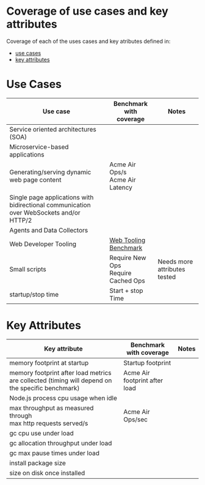 # Coverage of use cases and key attributes

Coverage of each of the uses cases and key atributes
defined in:
 * [use cases](https://github.com/nodejs/benchmarking/blob/master/docs/use_cases.md)
 * [key attributes](https://github.com/nodejs/benchmarking/blob/master/docs/runtime_attributes.md)

# Use Cases

Use case                                   |Benchmark with coverage| Notes
-------------------------------------------|-----------------------|-------
Service oriented architectures (SOA) | |
Microservice-based applications | |
Generating/serving dynamic web page content | Acme Air Ops/s <BR>Acme Air Latency |
Single page applications with bidirectional communication over WebSockets and/or HTTP/2 | |
Agents and Data Collectors | |
Web Developer Tooling | [Web Tooling Benchmark](https://github.com/bmeurer/WebToolingBenchmark) |
Small scripts | Require New Ops<BR> Require Cached Ops | Needs more attributes tested
startup/stop time | Start + stop Time |

# Key Attributes
Key attribute                              |Benchmark with coverage| Notes
-------------------------------------------|-----------------------|-------
memory footprint at startup | Startup footprint |
memory footprint after load metrics are collected (timing will depend on the specific benchmark) | Acme Air footprint after load |
Node.js process cpu usage when idle | |
max throughput as measured through<BR> max http requests served/s | Acme Air Ops/sec |
gc cpu use under load | |
gc allocation throughput under load | |
gc max pause times under load | |
install package size | |
size on disk once installed | |
